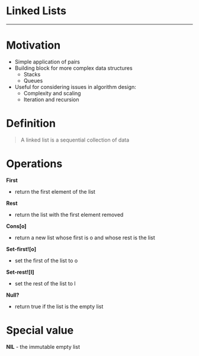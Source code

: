 # Linked Lists

---

# Motivation
- Simple application of pairs
- Building block for more complex data structures
  - Stacks
  - Queues
- Useful for considering issues in algorithm design:
  - Complexity and scaling
  - Iteration and recursion

# Definition
> A linked list is a sequential collection of data

# Operations
**First**
- return the first element of the list  

**Rest**
- return the list with the first element removed  

**Cons[o]**
- return a new list whose first is o and whose rest is the list  

**Set-first![o]**
- set the first of the list to o  

**Set-rest![l]**
- set the rest of the list to l  

**Null?**
- return true if the list is the empty list  

# Special value
**NIL** - the immutable empty list
